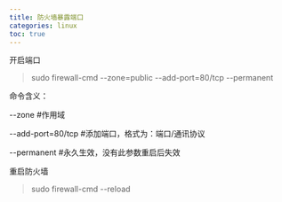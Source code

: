 ```yaml
---
title: 防火墙暴露端口
categories: linux
toc: true
---
```


开启端口 

> sudo  firewall-cmd --zone=public --add-port=80/tcp --permanent

命令含义：

--zone #作用域

--add-port=80/tcp  #添加端口，格式为：端口/通讯协议

--permanent  #永久生效，没有此参数重启后失效

重启防火墙 
> sudo firewall-cmd --reload